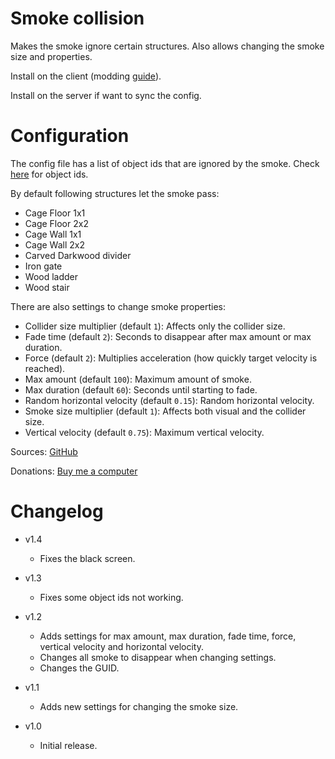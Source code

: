 # Smoke collision

Makes the smoke ignore certain structures. Also allows changing the smoke size and properties.

Install on the client (modding [guide](https://youtu.be/L9ljm2eKLrk)).

Install on the server if want to sync the config.

# Configuration

The config file has a list of object ids that are ignored by the smoke. Check [here](https://valheim.fandom.com/wiki/Item_IDs) for object ids.

By default following structures let the smoke pass:

- Cage Floor 1x1
- Cage Floor 2x2
- Cage Wall 1x1
- Cage Wall 2x2
- Carved Darkwood divider
- Iron gate
- Wood ladder
- Wood stair

There are also settings to change smoke properties:

- Collider size multiplier (default `1`): Affects only the collider size.
- Fade time (default `2`): Seconds to disappear after max amount or max duration.
- Force (default `2`): Multiplies acceleration (how quickly target velocity is reached).
- Max amount (default `100`): Maximum amount of smoke.
- Max duration (default `60`): Seconds until starting to fade.
- Random horizontal velocity (default `0.15`): Random horizontal velocity.
- Smoke size multiplier (default `1`): Affects both visual and the collider size.
- Vertical velocity (default `0.75`): Maximum vertical velocity.

Sources: [GitHub](https://github.com/JereKuusela/valheim-smoke_collision)

Donations: [Buy me a computer](https://www.buymeacoffee.com/jerekuusela)

# Changelog

- v1.4
	- Fixes the black screen.

- v1.3
	- Fixes some object ids not working.

- v1.2
	- Adds settings for max amount, max duration, fade time, force, vertical velocity and horizontal velocity.
	- Changes all smoke to disappear when changing settings.
	- Changes the GUID.

- v1.1
	- Adds new settings for changing the smoke size.

- v1.0
	- Initial release.
